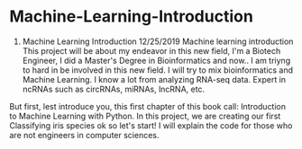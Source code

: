 # Machine-Learning-Introduction
1. Machine Learning Introduction 12/25/2019
Machine learning introduction 
This project will be about my endeavor in this new field, I'm a Biotech Engineer, I did a Master's Degree in Bioinformatics and now.. I am triyng to hard in be involved in this new field. I will try to mix bioinformatics and Machine Learning. I know a lot from analyzing RNA-seq data. Expert in ncRNAs such as circRNAs, miRNAs, lncRNA, etc. 

But first, lest introduce you, this first chapter of this book call:
Introduction to Machine Learning with Python.
In this project,  we are creating our first Classifying iris species ok
so let's start!  I will explain the code for those who are not engineers in computer sciences. 
